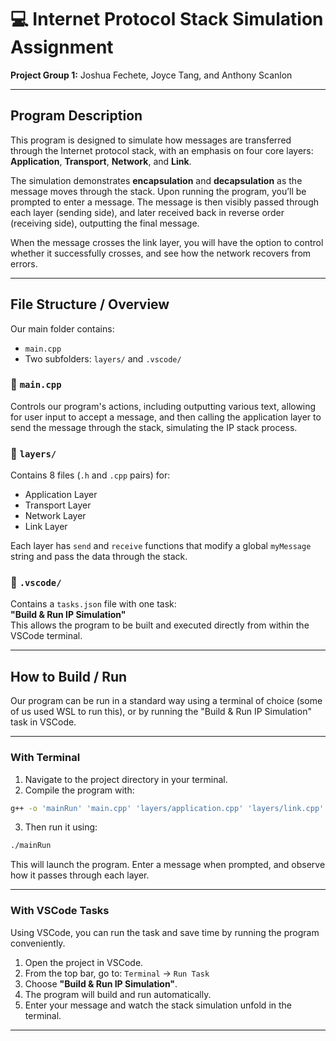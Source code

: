 # 💻 Internet Protocol Stack Simulation Assignment

**Project Group 1:** Joshua Fechete, Joyce Tang, and Anthony Scanlon

---

## Program Description

This program is designed to simulate how messages are transferred through the Internet protocol stack, with an emphasis on four core layers: **Application**, **Transport**, **Network**, and **Link**.

The simulation demonstrates **encapsulation** and **decapsulation** as the message moves through the stack. Upon running the program, you’ll be prompted to enter a message. The message is then visibly passed through each layer (sending side), and later received back in reverse order (receiving side), outputting the final message.

When the message crosses the link layer, you will have the option to control whether it successfully crosses, and see how the network recovers from errors.

---

## File Structure / Overview

Our main folder contains:
- `main.cpp`
- Two subfolders: `layers/` and `.vscode/`

### 🔹 `main.cpp`  
Controls our program's actions, including outputting various text, allowing for user input to accept a message, and then calling the application layer to send the message through the stack, simulating the IP stack process. 

### 🔹 `layers/`  
Contains 8 files (`.h` and `.cpp` pairs) for:
- Application Layer
- Transport Layer
- Network Layer
- Link Layer

Each layer has `send` and `receive` functions that modify a global `myMessage` string and pass the data through the stack.

### 🔹 `.vscode/`  
Contains a `tasks.json` file with one task:  
**"Build & Run IP Simulation"**  
This allows the program to be built and executed directly from within the VSCode terminal.

---

## How to Build / Run

Our program can be run in a standard way using a terminal of choice (some of us used WSL to run this), or by running the "Build & Run IP Simulation" task in VSCode. 

---

### With Terminal

1. Navigate to the project directory in your terminal.
2. Compile the program with:

```bash
g++ -o 'mainRun' 'main.cpp' 'layers/application.cpp' 'layers/link.cpp' 'layers/transport.cpp' 'layers/network.cpp'
```

3. Then run it using:

```bash
./mainRun
```

This will launch the program. Enter a message when prompted, and observe how it passes through each layer.

---

### With VSCode Tasks

Using VSCode, you can run the task and save time by running the program conveniently.

1. Open the project in VSCode.
2. From the top bar, go to:
   `Terminal` → `Run Task`
3. Choose **"Build & Run IP Simulation"**.
4. The program will build and run automatically.
5. Enter your message and watch the stack simulation unfold in the terminal.

---